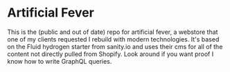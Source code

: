 # Artificial Fever
This is the (public and out of date) repo for artificial fever, a webstore that one of my clients requested I rebuild with modern technologies. It's based on the Fluid hydrogen starter from sanity.io and uses their cms for all of the content not directly pulled from Shopify. Look around if you want proof I know how to write GraphQL queries.
